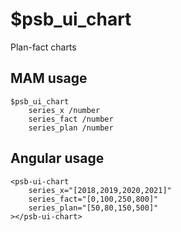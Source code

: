 # $psb_ui_chart

Plan-fact charts

## MAM usage

```tree
$psb_ui_chart
	series_x /number
	series_fact /number
	series_plan /number
```

## Angular usage

```
<psb-ui-chart
	series_x="[2018,2019,2020,2021]"
	series_fact="[0,100,250,800]"
	series_plan="[50,80,150,500]"
></psb-ui-chart>
```

